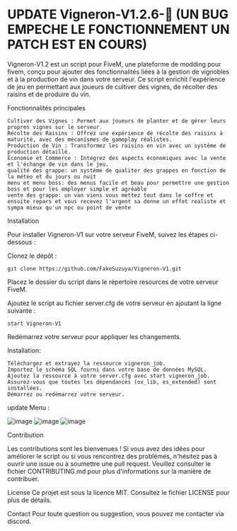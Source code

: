 # UPDATE Vigneron-V1.2.6-🍇 (UN BUG EMPECHE LE FONCTIONNEMENT UN PATCH EST EN COURS)
Vigneron-V1.2 est un script pour FiveM, une plateforme de modding pour fivem, conçu pour ajouter des fonctionnalités liées à la gestion de vignobles et à la production de vin dans votre serveur. Ce script enrichit l'expérience de jeu en permettant aux joueurs de cultiver des vignes, de récolter des raisins et de produire du vin.

Fonctionnalités principales

    Cultiver des Vignes : Permet aux joueurs de planter et de gérer leurs propres vignes sur le serveur.
    Récolte des Raisins : Offrez une expérience de récolte des raisins à maturité, avec des mécanismes de gameplay réalistes.
    Production de Vin : Transformez les raisins en vin avec un système de production détaillé.
    Économie et Commerce : Intégrez des aspects économiques avec la vente et l'échange de vin dans le jeu. 
    qualité des grappe: un système de qualiter des grappes en fonction de la méteo et du jours ou nuit
    menu et menu boss: des menus facile et beau pour permettre une gestion boss et pour les employer simple et agréable
    vente des grappe: un van viens vous mettez tout dans le coffre et ensuite repars et vous recevez l'argent sa donne un effet realiste et sympa mieux qu'un npc ou point de vente
    
Installation

Pour installer Vigneron-V1 sur votre serveur FiveM, suivez les étapes ci-dessous :

Clonez le dépôt :


    git clone https://github.com/FakeSuzuya/Vigneron-V1.git
Placez le dossier du script dans le répertoire resources de votre serveur FiveM.

Ajoutez le script au fichier server.cfg de votre serveur en ajoutant la ligne suivante :


    start Vigneron-V1
Redémarrez votre serveur pour appliquer les changements.

Installation:

    Téléchargez et extrayez la ressource vigneron_job.
    Importez le schéma SQL fourni dans votre base de données MySQL.
    Ajoutez la ressource à votre server.cfg avec start vigneron_job.
    Assurez-vous que toutes les dépendances (ox_lib, es_extended) sont installées.
    Démarrez ou redémarrez votre serveur.



 update Menu :

![image](https://github.com/user-attachments/assets/f6d7661d-da84-4545-a9d4-9a21dad7c1ae)
![image](https://github.com/user-attachments/assets/a599ba3f-a824-42da-937b-4bf6e06693ab)
![image](https://github.com/user-attachments/assets/66214255-969e-414f-aa54-16898243dfe2)







Contribution

Les contributions sont les bienvenues ! Si vous avez des idées pour améliorer le script ou si vous rencontrez des problèmes, n'hésitez pas à ouvrir une issue ou à soumettre une pull request. Veuillez consulter le fichier CONTRIBUTING.md pour plus d'informations sur la manière de contribuer.

License
Ce projet est sous la licence MIT. Consultez le fichier LICENSE pour plus de détails.

Contact
Pour toute question ou suggestion, vous pouvez me contacter via discord.
